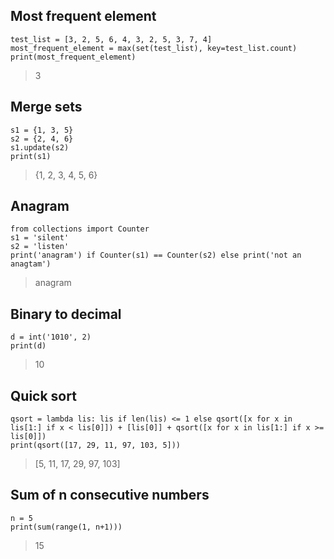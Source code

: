 ## Most frequent element
~~~
test_list = [3, 2, 5, 6, 4, 3, 2, 5, 3, 7, 4]
most_frequent_element = max(set(test_list), key=test_list.count)
print(most_frequent_element)
~~~
> 3

## Merge sets
~~~
s1 = {1, 3, 5}
s2 = {2, 4, 6}
s1.update(s2)
print(s1)
~~~
> {1, 2, 3, 4, 5, 6}

## Anagram
~~~
from collections import Counter
s1 = 'silent'
s2 = 'listen'
print('anagram') if Counter(s1) == Counter(s2) else print('not an anagtam')
~~~
> anagram

## Binary to decimal
~~~
d = int('1010', 2)
print(d)
~~~
> 10

## Quick sort
~~~
qsort = lambda lis: lis if len(lis) <= 1 else qsort([x for x in lis[1:] if x < lis[0]]) + [lis[0]] + qsort([x for x in lis[1:] if x >= lis[0]])
print(qsort([17, 29, 11, 97, 103, 5]))
~~~
> [5, 11, 17, 29, 97, 103]

## Sum of n consecutive numbers
~~~
n = 5
print(sum(range(1, n+1)))
~~~
> 15
